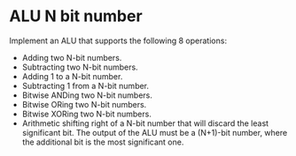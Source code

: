 # ALU N bit number
Implement an ALU that supports the following 8 operations:
* Adding two N-bit numbers.
* Subtracting two N-bit numbers.
* Adding 1 to a N-bit number.
* Subtracting 1 from a N-bit number.
* Bitwise ANDing two N-bit numbers.
* Bitwise ORing two N-bit numbers.
* Bitwise XORing two N-bit numbers.
* Arithmetic shifting right of a N-bit number that will discard the least significant bit.
The output of the ALU must be a (N+1)-bit number, where the additional bit is the most significant one.
